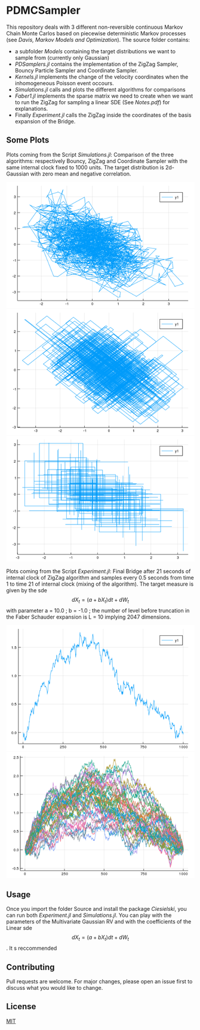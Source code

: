 # PDMCSampler

This repository deals with 3 different non-reversible continuous Markov Chain Monte Carlos based on piecewise deterministic Markov processes (see *Davis, Markov Models and Optimization*). The source folder contains:
* a subfolder *Models* containing the target distributions we want to sample from (currently only Gaussian)
* *PDSamplers.jl* contains the implementation of the ZigZag Sampler, Bouncy Particle Sampler and Coordinate Sampler.
* *Kernels.jl* implements the change of the velocity coordinates when the inhomogeneous Poisson event occours.
* *Simulations.jl* calls and plots the different algorithms for comparisons  
* *Faber1.jl* implements the sparse matrix we need to create when we want to run the ZigZag for sampling a linear SDE (See *Notes.pdf*) for explanations.
* Finally *Experiment.jl* calls the ZigZag inside the coordinates of the basis expansion of the Bridge.  

## Some Plots
Plots coming from the Script *Simulations.jl*: Comparison of the three algorithms: respectively Bouncy, ZigZag and Coordinate Sampler with the same internal clock fixed to 1000 units. The target distribution is 2d-Gaussian with zero mean and negative correlation.

![Bouncy](/images/ciao.png)
![ZigZag](/images/ZigZag.png)
![Coordinate](/images/Coordinate.png)

Plots coming from the Script *Experiment.jl*: Final Bridge after 21 seconds of internal clock of ZigZag algorithm and samples every 0.5 seconds from time 1 to time 21 of internal clock (mixing of the algorithm). The target measure is given by the sde $$dX_t = (a + bX_t)dt + dW_t$$ with parameter a = 10.0 ; b = -1.0 ; the number of level before truncation in the Faber Schauder expansion is L = 10 implying 2047 dimensions.  

![Coordinate](/images/Bridge.png)
![Coordinate](/images/Mixing.png)

## Usage
Once you import the folder Source and install the package *Ciesielski*, you can run both *Experiment.jl* and *Simulations.jl*. You can play with the parameters of the Multivariate Gaussian RV and with the coefficients of the Linear sde
$$dX_t = (a + bX_t)dt + dW_t$$. It s reccommended

## Contributing
Pull requests are welcome. For major changes, please open an issue first to discuss what you would like to change.


## License
[MIT](https://choosealicense.com/licenses/mit/)
